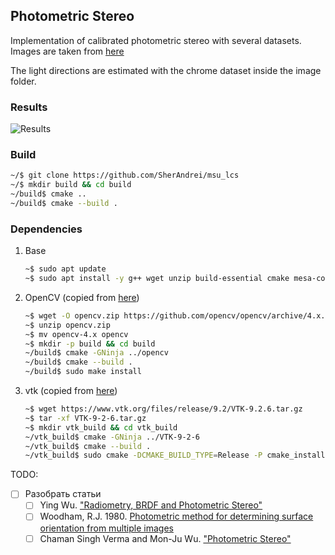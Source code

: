 ## Photometric Stereo

Implementation of calibrated photometric stereo with several datasets.
Images are taken from [here](http://courses.cs.washington.edu/courses/cse455/10wi/projects/project4/)

The light directions are estimated with the chrome dataset inside the image folder.

### Results

![Results](https://raw.githubusercontent.com/NewProggie/Photometric-Stereo/master/images/results.jpg)

### Build

```bash
~/$ git clone https://github.com/SherAndrei/msu_lcs
~/$ mkdir build && cd build
~/build$ cmake ..
~/build$ cmake --build .
```

### Dependencies

1. Base
    ```bash
    ~$ sudo apt update
    ~$ sudo apt install -y g++ wget unzip build-essential cmake mesa-common-dev mesa-utils freeglut3-dev python3-dev python3-venv git-core ninja-build sudo lib{glvnd,boost,gtk2.0}-dev pkg-config
    ```
1. OpenCV (copied from [here](https://docs.opencv.org/4.x/d7/d9f/tutorial_linux_install.html))
    ```bash
    ~$ wget -O opencv.zip https://github.com/opencv/opencv/archive/4.x.zip
    ~$ unzip opencv.zip
    ~$ mv opencv-4.x opencv
    ~$ mkdir -p build && cd build
    ~/build$ cmake -GNinja ../opencv
    ~/build$ cmake --build .
    ~/build$ sudo make install
    ```
1. vtk (copied from [here](https://gitlab.kitware.com/vtk/vtk/-/blob/master/Documentation/dev/getting_started_linux.md))
    ```bash
    ~$ wget https://www.vtk.org/files/release/9.2/VTK-9.2.6.tar.gz
    ~$ tar -xf VTK-9-2-6.tar.gz
    ~$ mkdir vtk_build && cd vtk_build
    ~/vtk_build$ cmake -GNinja ../VTK-9-2-6
    ~/vtk_build$ cmake --build .
    ~/vtk_build$ sudo cmake -DCMAKE_BUILD_TYPE=Release -P cmake_install.cmake 
    ```

TODO:
- [ ] Разобрать статьи
  - [ ] Ying Wu. ["Radiometry, BRDF and Photometric Stereo"](http://users.eecs.northwestern.edu/~yingwu/teaching/EECS432/Notes/lighting.pdf)
  - [ ] Woodham, R.J. 1980. [Photometric method for determining surface orientation from multiple images](https://www.researchgate.net/publication/242557620_Photometric_Method_for_Determining_Surface_Orientation_from_Multiple_Images)
  - [ ] Chaman Singh Verma and Mon-Ju Wu. ["Photometric Stereo"](https://pages.cs.wisc.edu/~csverma/CS766_09/Stereo/stereo.html)
